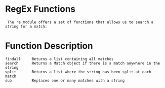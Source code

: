 # RegEx Functions
	 The re module offers a set of functions that allows us to search a string for a match:

#	Function 	Description
	findall 	Returns a list containing all matches
	search		Returns a Match object if there is a match anywhere in the string
	split		Returns a list where the string has been split at each match
	sub			Replaces one or many matches with a string

